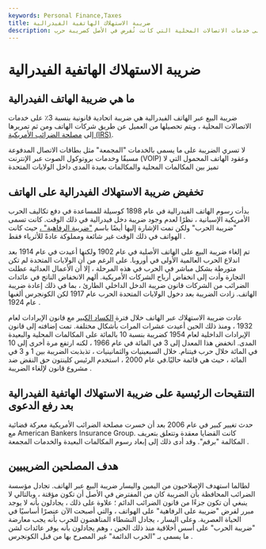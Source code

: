 ```yaml
---
keywords: Personal Finance,Taxes
title: ضريبة الاستهلاك الهاتفية الفيدرالية
description: ضريبة فيدرالية بنسبة 3 في المائة على خدمات الاتصالات المحلية التي كانت تُفرض في الأصل كضريبة حرب.
---
```


# ضريبة الاستهلاك الهاتفية الفيدرالية
## ما هي ضريبة الهاتف الفيدرالية

ضريبة البيع عبر الهاتف الفيدرالية هي ضريبة اتحادية قانونية بنسبة 3٪ على خدمات الاتصالات المحلية ، ويتم تحصيلها من العميل عن طريق شركات الهاتف ومن ثم تمريرها إلى [مصلحة الضرائب الأمريكية (IRS)](/irs).

لا تسري الضريبة على ما يسمى بالخدمات "المجمعة" مثل بطاقات الاتصال المدفوعة مسبقًا وخدمات بروتوكول الصوت عبر الإنترنت (VOIP) وعقود الهاتف المحمول التي لا تميز بين المكالمات المحلية والمكالمات بعيدة المدى داخل الولايات المتحدة

## تخفيض ضريبة الاستهلاك الفيدرالية على الهاتف

بدأت رسوم الهاتف الفيدرالية في عام 1898 كوسيلة للمساعدة في دفع تكاليف الحرب الأمريكية الإسبانية ، نظرًا لعدم وجود ضريبة دخل فيدرالية في ذلك الوقت. كانت تسمى "ضريبة الحرب" ولكن تمت الإشارة إليها أيضًا باسم ["ضريبة الرفاهية" ،](/luxury_tax) حيث كانت الهواتف في ذلك الوقت غير شائعة ومملوكة عادةً للأثرياء فقط .

تم إلغاء ضريبة البيع على الهاتف الأصلية في عام 1902 ولكنها أعيدت في عام 1914 بعد اندلاع الحرب العالمية الأولى في أوروبا. على الرغم من أن الولايات المتحدة لم تكن متورطة بشكل مباشر في الحرب في هذه المرحلة ، إلا أن الأعمال العدائية عطلت التجارة وأدت إلى انخفاض أرباح الشركات الأمريكية. ألهم الانخفاض الناتج في عائدات الضرائب من الشركات قانون ضريبة الدخل الداخلي الطارئ ، بما في ذلك إعادة ضريبة الهاتف. زادت الضريبة بعد دخول الولايات المتحدة الحرب عام 1917 لكن الكونجرس ألغىها عام 1924 .

عادت ضريبة الاستهلاك عبر الهاتف خلال فترة [الكساد الكبير](/great_depression) مع قانون الإيرادات لعام 1932 ، ومنذ ذلك الحين أعيدت عشرات المرات بأشكال مختلفة. تمت إضافته إلى قانون الإيرادات الداخلية لعام 1954 كضريبة بنسبة 10 بالمائة على المكالمات المحلية والبعيدة المدى. انخفض هذا المعدل إلى 3 في المائة في عام 1966 ، لكنه ارتفع مرة أخرى إلى 10 في المائة خلال حرب فيتنام. خلال السبعينيات والثمانينيات ، تذبذبت الضريبة بين 1 و 3 في المائة ، حيث هي قائمة حاليًا.في عام 2000 ، استخدم الرئيس كلينتون حق النقض ضد مشروع قانون لإلغاء الضريبة .

## التنقيحات الرئيسية على ضريبة الاستهلاك الهاتفية الفيدرالية بعد رفع الدعوى

حدث تغيير كبير في عام 2006 بعد أن خسرت مصلحة الضرائب الأمريكية معركة قضائية مع American Bankers Insurance Group. كانت القضايا معقدة وتتعلق بتعريف المكالمة "برقم". وقد أدى ذلك إلى إبعاد رسوم المكالمات البعيدة والخدمات المجمعة .

## هدف المصلحين الضريبيين

لطالما استهدف الإصلاحيون من اليمين واليسار ضريبة البيع عبر الهاتف. تجادل مؤسسة الضرائب المحافظة بأن الضريبة كان من المفترض في الأصل أن تكون مؤقتة ، وبالتالي لا ينبغي أن تكون جزءًا من قانون الضرائب الدائم ؛ علاوة على ذلك ، يجادلون بأنه لا يوجد مبرر لفرض "ضريبة على الرفاهية" على الهواتف ، والتي أصبحت الآن عنصرًا أساسيًا في الحياة العصرية. وعلى اليسار ، يجادل النشطاء المناهضون للحرب بأنه يجب معارضة "ضريبة الحرب" على أسس أخلاقية منذ ذلك الحين ، وهم يجادلون بأنه يوفر عائدات لشن ما يسمى بـ "الحرب الدائمة" غير المصرح بها من قبل الكونجرس .

